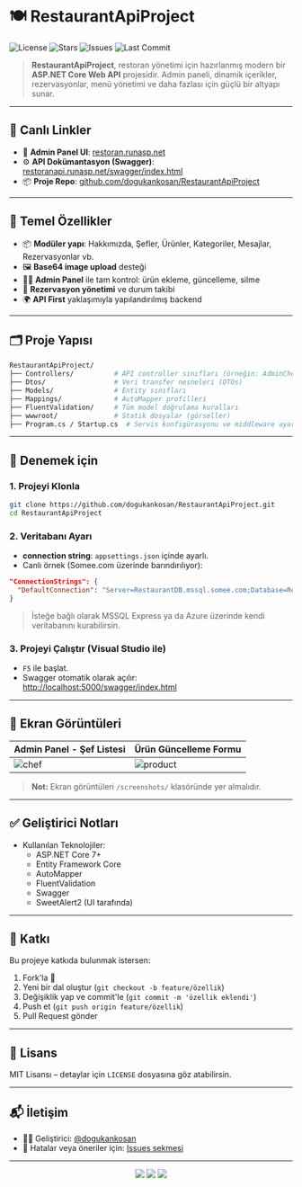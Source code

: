# 🍽️ RestaurantApiProject

![License](https://img.shields.io/github/license/dogukankosan/RestaurantApiProject)
![Stars](https://img.shields.io/github/stars/dogukankosan/RestaurantApiProject)
![Issues](https://img.shields.io/github/issues/dogukankosan/RestaurantApiProject)
![Last Commit](https://img.shields.io/github/last-commit/dogukankosan/RestaurantApiProject)

> **RestaurantApiProject**, restoran yönetimi için hazırlanmış modern bir **ASP.NET Core Web API** projesidir. Admin paneli, dinamik içerikler, rezervasyonlar, menü yönetimi ve daha fazlası için güçlü bir altyapı sunar.

---

## 🔗 Canlı Linkler

- 🎯 **Admin Panel UI**: [restoran.runasp.net](http://restoran.runasp.net)
- ⚙️ **API Dokümantasyon (Swagger)**: [restoranapi.runasp.net/swagger/index.html](http://restoranapi.runasp.net/swagger/index.html)
- 📦 **Proje Repo**: [github.com/dogukankosan/RestaurantApiProject](https://github.com/dogukankosan/RestaurantApiProject)

---

## 🚀 Temel Özellikler

- 📦 **Modüler yapı**: Hakkımızda, Şefler, Ürünler, Kategoriler, Mesajlar, Rezervasyonlar vb.
- 🖼️ **Base64 image upload** desteği
- 🧑‍🍳 **Admin Panel** ile tam kontrol: ürün ekleme, güncelleme, silme
- 📅 **Rezervasyon yönetimi** ve durum takibi
- 🌍 **API First** yaklaşımıyla yapılandırılmış backend

---

## 🗂️ Proje Yapısı

```bash
RestaurantApiProject/
├── Controllers/          # API controller sınıfları (örneğin: AdminChefController, AdminProductController)
├── Dtos/                 # Veri transfer nesneleri (DTOs)
├── Models/               # Entity sınıfları
├── Mappings/             # AutoMapper profilleri
├── FluentValidation/     # Tüm model doğrulama kuralları
├── wwwroot/              # Statik dosyalar (görseller)
├── Program.cs / Startup.cs  # Servis konfigürasyonu ve middleware ayarları
```

---

## 🧪 Denemek için

### 1. Projeyi Klonla

```bash
git clone https://github.com/dogukankosan/RestaurantApiProject.git
cd RestaurantApiProject
```

### 2. Veritabanı Ayarı

- **connection string**: `appsettings.json` içinde ayarlı.
- Canlı örnek (Somee.com üzerinde barındırılıyor):

```json
"ConnectionStrings": {
  "DefaultConnection": "Server=RestaurantDB.mssql.somee.com;Database=RestaurantDB;user id=restoranapi_SQLLogin_1;pwd=***;TrustServerCertificate=True;"
}
```

> İsteğe bağlı olarak MSSQL Express ya da Azure üzerinde kendi veritabanını kurabilirsin.

### 3. Projeyi Çalıştır (Visual Studio ile)

- `F5` ile başlat.
- Swagger otomatik olarak açılır: [http://localhost:5000/swagger/index.html](http://localhost:5000/swagger/index.html)

---

## 📸 Ekran Görüntüleri

| Admin Panel - Şef Listesi | Ürün Güncelleme Formu |
|---------------------------|------------------------|
| ![chef](screenshots/cheflist.png) | ![product](screenshots/productedit.png) |

> **Not:** Ekran görüntüleri `/screenshots/` klasöründe yer almalıdır.

---

## ✅ Geliştirici Notları

- Kullanılan Teknolojiler:
  - ASP.NET Core 7+
  - Entity Framework Core
  - AutoMapper
  - FluentValidation
  - Swagger
  - SweetAlert2 (UI tarafında)

---

## 🤝 Katkı

Bu projeye katkıda bulunmak istersen:

1. Fork'la 🍴
2. Yeni bir dal oluştur (`git checkout -b feature/özellik`)
3. Değişiklik yap ve commit'le (`git commit -m 'özellik eklendi'`)
4. Push et (`git push origin feature/özellik`)
5. Pull Request gönder

---

## 📄 Lisans

MIT Lisansı – detaylar için `LICENSE` dosyasına göz atabilirsin.

---

## 📬 İletişim

- 👨‍💻 Geliştirici: [@dogukankosan](https://github.com/dogukankosan)
- 🐛 Hatalar veya öneriler için: [Issues sekmesi](https://github.com/dogukankosan/RestaurantApiProject/issues)

---

<p align="center">
  <img src="https://img.shields.io/badge/ASP.NET%20Core-API-blue?logo=dotnet" />
  <img src="https://img.shields.io/badge/SQL%20Server-Database-red?logo=microsoftsqlserver" />
  <img src="https://img.shields.io/badge/Somee.com-Hosting-green" />
</p>
